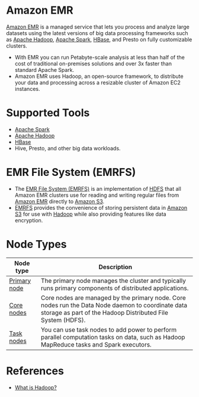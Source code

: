 # Amazon EMR
[Amazon EMR](https://aws.amazon.com/emr/) is a managed service that lets you process and analyze large datasets using the latest versions of big data processing frameworks such as [Apache Hadoop](../../../1_HLDDesignComponents/5_BigDataComponents/BatchProcessing/ApacheHadoop), [Apache Spark](../../../1_HLDDesignComponents/5_BigDataComponents/StreamProcessing/ApacheSpark.md), [HBase](../../../1_HLDDesignComponents/3_DatabaseComponents/NoSQL-Databases/ApacheHBase.md), and Presto on fully customizable clusters.
- With EMR you can run Petabyte-scale analysis at less than half of the cost of traditional on-premises solutions and over 3x faster than standard Apache Spark. 
- Amazon EMR uses Hadoop, an open-source framework, to distribute your data and processing across a resizable cluster of Amazon EC2 instances.

# Supported Tools
- [Apache Spark](../../../1_HLDDesignComponents/5_BigDataComponents/StreamProcessing/ApacheSpark.md)
- [Apache Hadoop](../../../1_HLDDesignComponents/5_BigDataComponents/BatchProcessing/ApacheHadoop) 
- [HBase](../../../1_HLDDesignComponents/3_DatabaseComponents/NoSQL-Databases/ApacheHBase.md)
- Hive, Presto, and other big data workloads.

# EMR File System (EMRFS)
- The [EMR File System (EMRFS)](https://docs.aws.amazon.com/emr/latest/ReleaseGuide/emr-fs.html) is an implementation of [HDFS](../../../1_HLDDesignComponents/5_BigDataComponents/BatchProcessing/ApacheHadoop/ApacheHDFS.md) that all Amazon EMR clusters use for reading and writing regular files from [Amazon EMR]() directly to [Amazon S3](../../7_StorageServices/3_ObjectStorageS3/Readme.md). 
- [EMRFS](https://docs.aws.amazon.com/emr/latest/ReleaseGuide/emr-fs.html) provides the convenience of storing persistent data in [Amazon S3](../../7_StorageServices/3_ObjectStorageS3/Readme.md) for use with [Hadoop](../../../1_HLDDesignComponents/5_BigDataComponents/BatchProcessing/ApacheHadoop) while also providing features like data encryption.

# Node Types

| Node type                                                                                              | Description                                                                                                                                                      |
|--------------------------------------------------------------------------------------------------------|------------------------------------------------------------------------------------------------------------------------------------------------------------------|
| [Primary node](https://docs.aws.amazon.com/emr/latest/ManagementGuide/emr-master-core-task-nodes.html) | The primary node manages the cluster and typically runs primary components of distributed applications.                                                          |
| [Core nodes](https://docs.aws.amazon.com/emr/latest/ManagementGuide/emr-master-core-task-nodes.html)   | Core nodes are managed by the primary node. Core nodes run the Data Node daemon to coordinate data storage as part of the Hadoop Distributed File System (HDFS). |
| [Task nodes](https://docs.aws.amazon.com/emr/latest/ManagementGuide/emr-master-core-task-nodes.html)   | You can use task nodes to add power to perform parallel computation tasks on data, such as Hadoop MapReduce tasks and Spark executors.                           |

# References
- [What is Hadoop?](https://aws.amazon.com/emr/details/hadoop/what-is-hadoop/)